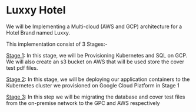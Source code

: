 # Luxxy Hotel

We will be Implementing a Multi-cloud (AWS and GCP) architecture for a Hotel Brand named Luxxy.

This implementation consist of 3 Stages:-

[Stage 1](https://github.com/Yingi/hotelapp-multicloud/blob/5ec3ca41c5553c3d8f1d57a200857c51d1559c9f/Step%201/README.md): In this stage, we will be Provisioning Kubernetes and SQL on GCP. We will also create an s3 bucket on AWS that will be used store the cover test pdf files.


[Stage 2](https://github.com/Yingi/hotelapp-multicloud/blob/5ec3ca41c5553c3d8f1d57a200857c51d1559c9f/Step%202/README.md): In this stage, we will be deploying our application containers to the Kubernetes cluster we provisioned on Google Cloud Platform in Stage 1

[Stage 3](https://github.com/Yingi/hotelapp-multicloud/blob/5ec3ca41c5553c3d8f1d57a200857c51d1559c9f/Step%203/README.md): In this step we will be migrating the database and cover test files from the on-premise network to the GPC and AWS respectively
